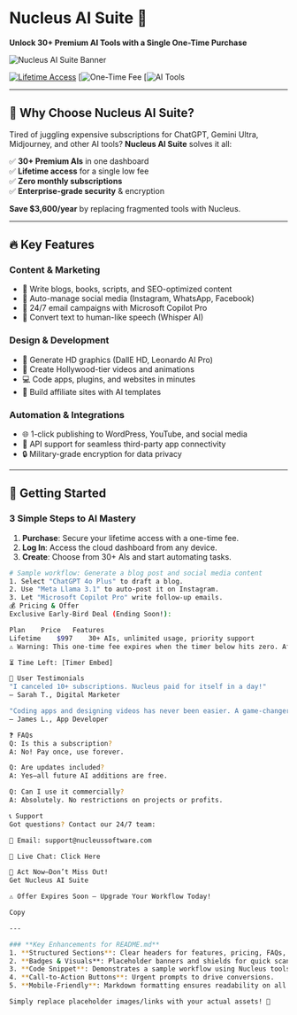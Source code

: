 # Nucleus AI Suite 🚀  
**Unlock 30+ Premium AI Tools with a Single One-Time Purchase**  

![Nucleus AI Suite Banner](https://warriorplus.com/o2/a/dccwn54/0)

[![Lifetime Access]()]((https://warriorplus.com/o2/a/dccwn54/0)) 
[![One-Time Fee]((https://warriorplus.com/o2/a/dccwn54/0)) 
[![AI Tools](
(https://warriorplus.com/o2/a/dccwn54/0))


---

## 🌟 **Why Choose Nucleus AI Suite?**  
Tired of juggling expensive subscriptions for ChatGPT, Gemini Ultra, Midjourney, and other AI tools? **Nucleus AI Suite** solves it all:  

✅ **30+ Premium AIs** in one dashboard  
✅ **Lifetime access** for a single low fee  
✅ **Zero monthly subscriptions**  
✅ **Enterprise-grade security** & encryption  

**Save $3,600/year** by replacing fragmented tools with Nucleus.  

---

## 🔥 **Key Features**  
### **Content & Marketing**  
- 📝 Write blogs, books, scripts, and SEO-optimized content  
- 🤖 Auto-manage social media (Instagram, WhatsApp, Facebook)  
- 📧 24/7 email campaigns with Microsoft Copilot Pro  
- 🎤 Convert text to human-like speech (Whisper AI)  

### **Design & Development**  
- 🎨 Generate HD graphics (DallE HD, Leonardo AI Pro)  
- 🎥 Create Hollywood-tier videos and animations  
- 💻 Code apps, plugins, and websites in minutes  
- 🚀 Build affiliate sites with AI templates  

### **Automation & Integrations**  
- 🌐 1-click publishing to WordPress, YouTube, and social media  
- 🤝 API support for seamless third-party app connectivity  
- 🔒 Military-grade encryption for data privacy  

---

## 🚀 **Getting Started**  
### **3 Simple Steps to AI Mastery**  
1. **Purchase**: Secure your lifetime access with a one-time fee.  
2. **Log In**: Access the cloud dashboard from any device.  
3. **Create**: Choose from 30+ AIs and start automating tasks.  

```bash
# Sample workflow: Generate a blog post and social media content  
1. Select "ChatGPT 4o Plus" to draft a blog.  
2. Use "Meta Llama 3.1" to auto-post it on Instagram.  
3. Let "Microsoft Copilot Pro" write follow-up emails.  
💰 Pricing & Offer
Exclusive Early-Bird Deal (Ending Soon!):

Plan	Price	Features
Lifetime	$997	30+ AIs, unlimited usage, priority support
⚠️ Warning: This one-time fee expires when the timer below hits zero. Afterward, Nucleus shifts to $297/month.

⏳ Time Left: [Timer Embed]

📢 User Testimonials
"I canceled 10+ subscriptions. Nucleus paid for itself in a day!"
– Sarah T., Digital Marketer

"Coding apps and designing videos has never been easier. A game-changer!"
– James L., App Developer

❓ FAQs
Q: Is this a subscription?
A: No! Pay once, use forever.

Q: Are updates included?
A: Yes—all future AI additions are free.

Q: Can I use it commercially?
A: Absolutely. No restrictions on projects or profits.

📞 Support
Got questions? Contact our 24/7 team:

📧 Email: support@nucleussoftware.com

💬 Live Chat: Click Here

🚨 Act Now—Don’t Miss Out!
Get Nucleus AI Suite

⚠️ Offer Expires Soon – Upgrade Your Workflow Today!

Copy

---

### **Key Enhancements for README.md**  
1. **Structured Sections**: Clear headers for features, pricing, FAQs, and support.  
2. **Badges & Visuals**: Placeholder banners and shields for quick scanning.  
3. **Code Snippet**: Demonstrates a sample workflow using Nucleus tools.  
4. **Call-to-Action Buttons**: Urgent prompts to drive conversions.  
5. **Mobile-Friendly**: Markdown formatting ensures readability on all devices.  

Simply replace placeholder images/links with your actual assets! 🎉
